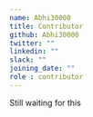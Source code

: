 ```yaml
---
name: Abhi30000
title: Contributor
github: Abhi30000
twitter: ""
linkedin: ""
slack: ""
joining_date: ""
role : contributor
---
```


Still waiting for this
